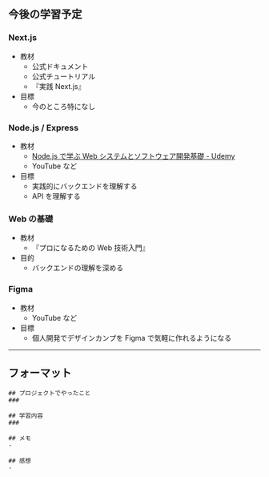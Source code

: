 ## 今後の学習予定

### Next.js

- 教材
  - 公式ドキュメント
  - 公式チュートリアル
  - 『実践 Next.js』
- 目標
  - 今のところ特になし

### Node.js / Express

- 教材
  - [Node.js で学ぶ Web システムとソフトウェア開発基礎 - Udemy](https://www.udemy.com/course/nodejs-comp-guide/?couponCode=FISCAL24)
  - YouTube など
- 目標
  - 実践的にバックエンドを理解する
  - API を理解する

### Web の基礎

- 教材
  - 『プロになるための Web 技術入門』
- 目的
  - バックエンドの理解を深める

### Figma

- 教材
  - YouTube など
- 目標
  - 個人開発でデザインカンプを Figma で気軽に作れるようになる

---

## フォーマット

```
## プロジェクトでやったこと
###

## 学習内容
###

## メモ
-

## 感想
-
```
